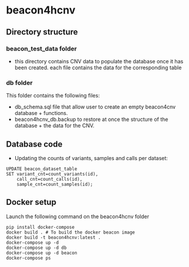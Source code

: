 # beacon4hcnv

## Directory structure
### beacon_test_data folder
- this directory contains CNV data to populate the database once it has been created.
each file contains the data for the corresponding table

### db folder
This folder contains the following files:
- db_schema.sql file that allow user to create an empty beacon4cnv database + functions.
- beacon4hcnv_db.backup to restore at once the structure of the database + the data for the CNV.


## Database code
 * Updating the counts of variants, samples and calls per dataset:
```
UPDATE beacon_dataset_table
SET variant_cnt=count_variants(id),
    call_cnt=count_calls(id),
    sample_cnt=count_samples(id);
```

## Docker setup

Launch the following command on the beacon4hcnv folder

```
pip install docker-compose
docker build . # To build the docker beacon image
docker build -t beacon4hcnv:latest .
docker-compose up -d
docker-compose up -d db
docker-compose up -d beacon
docker-compose ps


```


